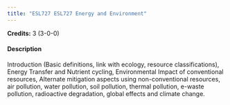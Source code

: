 ```yaml
---
title: "ESL727 ESL727 Energy and Environment"
---
```

**Credits:** 3 (3-0-0)

#### Description
Introduction (Basic definitions, link with ecology, resource classifications), Energy Transfer and Nutrient cycling, Environmental Impact of conventional resources, Alternate mitigation aspects using non-conventional resources, air pollution, water pollution, soil pollution, thermal pollution, e-waste pollution, radioactive degradation, global effects and climate change.